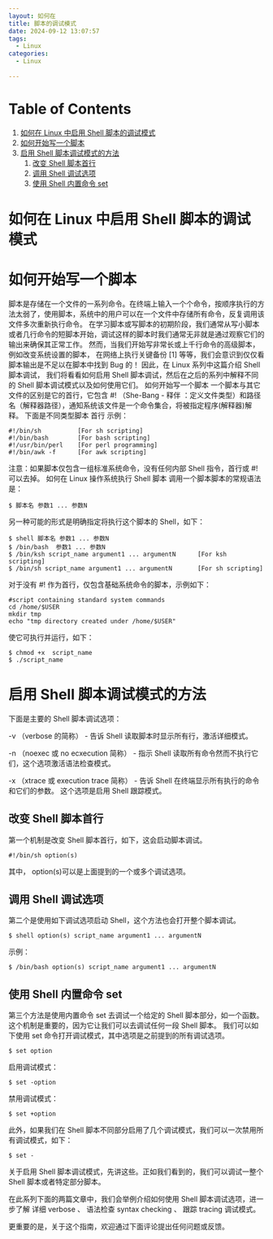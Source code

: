 ```yaml
---
layout: 如何在
title: 脚本的调试模式
date: 2024-09-12 13:07:57
tags:
  - Linux
categories:
  - Linux
  
---
```



# Table of Contents

1.  [如何在 Linux 中启用 Shell 脚本的调试模式](#org1b9cd14)
2.  [如何开始写一个脚本](#orgb6d3335)
3.  [启用 Shell 脚本调试模式的方法](#org58b16cf)
    1.  [改变 Shell 脚本首行](#orgbd245ef)
    2.  [调用 Shell 调试选项](#orgda32a44)
    3.  [使用 Shell 内置命令 set](#org5c94a9c)


<a id="org1b9cd14"></a>

# 如何在 Linux 中启用 Shell 脚本的调试模式


<a id="orgb6d3335"></a>

# 如何开始写一个脚本

脚本是存储在一个文件的一系列命令。在终端上输入一个个命令，按顺序执行的方法太弱了，使用脚本，系统中的用户可以在一个文件中存储所有命令，反复调用该文件多次重新执行命令。
在学习脚本或写脚本的初期阶段，我们通常从写小脚本或者几行命令的短脚本开始，调试这样的脚本时我们通常无非就是通过观察它们的输出来确保其正常工作。
然而，当我们开始写非常长或上千行命令的高级脚本，例如改变系统设置的脚本， 在网络上执行关键备份 [1]  等等，我们会意识到仅仅看脚本输出是不足以在脚本中找到 Bug 的！
因此，在 Linux 系列中这篇介绍 Shell 脚本调试， 我们将看看如何启用 Shell 脚本调试，然后在之后的系列中解释不同的 Shell 脚本调试模式以及如何使用它们。
如何开始写一个脚本
一个脚本与其它文件的区别是它的首行，它包含  #!  （She-Bang -  释伴 ：定义文件类型）和路径名（解释器路径），通知系统该文件是一个命令集合，将被指定程序(解释器)解释。
下面是不同类型脚本  首行  示例：

    #!/bin/sh          [For sh scripting]
    #!/bin/bash        [For bash scripting] 
    #!/usr/bin/perl    [For perl programming]
    #!/bin/awk -f      [For awk scripting]  

注意：如果脚本仅包含一组标准系统命令，没有任何内部 Shell 指令，首行或  #!  可以去掉。
如何在 Linux 操作系统执行 Shell 脚本
调用一个脚本脚本的常规语法是：

    $ 脚本名 参数1 ... 参数N

另一种可能的形式是明确指定将执行这个脚本的 Shell，如下：

    $ shell 脚本名 参数1 ... 参数N
    $ /bin/bash  参数1 ... 参数N
    $ /bin/ksh script_name argument1 ... argumentN      [For ksh scripting]
    $ /bin/sh script_name argument1 ... argumentN       [For sh scripting]

对于没有  #!  作为首行，仅包含基础系统命令的脚本，示例如下：

    #script containing standard system commands
    cd /home/$USER
    mkdir tmp
    echo "tmp directory created under /home/$USER"

使它可执行并运行，如下：

    $ chmod +x  script_name
    $ ./script_name 


<a id="org58b16cf"></a>

# 启用 Shell 脚本调试模式的方法

下面是主要的 Shell 脚本调试选项：

-v  （verbose 的简称） - 告诉 Shell 读取脚本时显示所有行，激活详细模式。

-n  （noexec 或 no ecxecution 简称） - 指示 Shell 读取所有命令然而不执行它们，这个选项激活语法检查模式。

-x  （xtrace 或 execution trace 简称） - 告诉 Shell 在终端显示所有执行的命令和它们的参数。 这个选项是启用 Shell 跟踪模式。


<a id="orgbd245ef"></a>

## 改变 Shell 脚本首行

第一个机制是改变 Shell 脚本首行，如下，这会启动脚本调试。

    #!/bin/sh option(s)

其中， option(s)可以是上面提到的一个或多个调试选项。


<a id="orgda32a44"></a>

## 调用 Shell 调试选项

第二个是使用如下调试选项启动 Shell，这个方法也会打开整个脚本调试。

    $ shell option(s) script_name argument1 ... argumentN

示例：

    $ /bin/bash option(s) script_name argument1 ... argumentN   


<a id="org5c94a9c"></a>

## 使用 Shell 内置命令 set

第三个方法是使用内置命令  set  去调试一个给定的 Shell 脚本部分，如一个函数。这个机制是重要的，因为它让我们可以去调试任何一段 Shell 脚本。
我们可以如下使用  set  命令打开调试模式，其中选项是之前提到的所有调试选项。

    $ set option

启用调试模式：

    $ set -option

禁用调试模式：

    $ set +option

此外，如果我们在 Shell 脚本不同部分启用了几个调试模式，我们可以一次禁用所有调试模式，如下：

    $ set -

关于启用 Shell 脚本调试模式，先讲这些。正如我们看到的，我们可以调试一整个 Shell 脚本或者特定部分脚本。

在此系列下面的两篇文章中，我们会举例介绍如何使用 Shell 脚本调试选项，进一步了解  详细 verbose 、 语法检查 syntax checking 、  跟踪 tracing 调试模式。

更重要的是，关于这个指南，欢迎通过下面评论提出任何问题或反馈。

